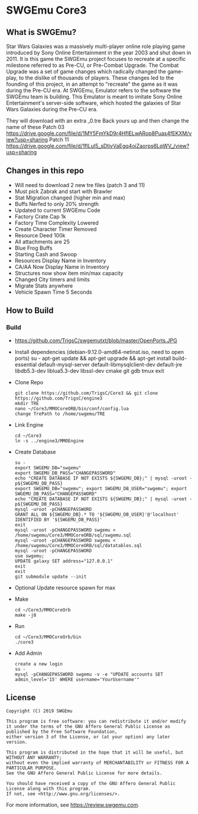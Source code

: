 # SWGEmu Core3

## What is SWGEmu?

Star Wars Galaxies was a massively multi-player online role playing game introduced by Sony Online Entertainment in the year 2003 and shut down in 2011.
It is this game the SWGEmu project focuses to recreate at a specific milestone referred to as Pre-CU, or Pre-Combat Upgrade. The Combat Upgrade was a set of game changes which radically changed the game-play, to the dislike of thousands of players. These changes led to the founding of this project, in an attempt to "recreate" the game as it was during the Pre-CU era.
At SWGEmu, Emulator refers to the software the SWGEmu team is building. This Emulator is meant to imitate Sony Online Entertainment's server-side software, which hosted the galaxies of Star Wars Galaxies during the Pre-CU era.

They will download with an extra _0.tre Back yours up and then change the name of these
Patch 03 https://drive.google.com/file/d/1MY5FmYkD9r4HfIELwARop8Puas4fEKXM/view?usp=sharing
Patch 11 https://drive.google.com/file/d/1flLuI5_sDtivVaEgq4oiZaorps6LqWV_/view?usp=sharing


## Changes in this repo
 * Will need to download 2 new tre files (patch 3 and 11)
  * Must pick Zabrak and start with Brawler
  * Stat Migration changed (higher min and max)
  * Buffs Nerfed to only 20% strength
 * Updated to current SWGEmu Code
 * Factory Crate Cap 1k
 * Factory Time Complexity Lowered
 * Create Character Timer Removed
 * Resource Deed 100k
 * All attachments are 25
 * Blue Frog Buffs
 * Starting Cash and Swoop
 * Resources Display Name in Inventory
 * CA/AA Now Display Name in Inventory
 * Structures now show item min/max capacity
 * Changed City timers and limits
 * Migrate Stats anywhere
 * Vehicle Spawn Time 5 Seconds

## How to Build

### Build
 
  * https://github.com/TrigsC/swgemutxt/blob/master/OpenPorts.JPG
  * Install dependencies (debian-9.12.0-amd64-netinst.iso, need to open ports)
        su -
        apt-get update && apt-get upgrade && apt-get install build-essential default-mysql-server default-libmysqlclient-dev default-jre libdb5.3-dev liblua5.3-dev libssl-dev cmake git gdb tmux
        exit

  * Clone Repo

        git clone https://github.com/TrigsC/Core3 && git clone https://github.com/TrigsC/engine3
        mkdir TRE
        nano ~/Core3/MMOCoreORB/bin/conf/config.lua
        change TrePath to /home/swgemu/TRE
        
  * Link Engine

        cd ~/Core3
        ln -s ../engine3/MMOEngine
        
  * Create Database

        su -
        export SWGEMU_DB="swgemu"
        export SWGEMU_DB_PASS="CHANGEPASSWORD"
        echo "CREATE DATABASE IF NOT EXISTS ${SWGEMU_DB};" | mysql -uroot -p${SWGEMU_DB_PASS}
        export SWGEMU_DB="swgemu"; export SWGEMU_DB_USER="swgemu"; export SWGEMU_DB_PASS="CHANGEPASSWORD"
        echo "CREATE DATABASE IF NOT EXISTS ${SWGEMU_DB};" | mysql -uroot -p${SWGEMU_DB_PASS}
        mysql -uroot -pCHANGEPASSWORD
        GRANT ALL ON ${SWGEMU_DB}.* TO '${SWGEMU_DB_USER}'@'localhost' IDENTIFIED BY '${SWGEMU_DB_PASS}'
        exit
        mysql -uroot -pCHANGEPASSWORD swgemu < /home/swgemu/Core3/MMOCoreORB/sql/swgemu.sql
        mysql -uroot -pCHANGEPASSWORD swgemu < /home/swgemu/Core3/MMOCoreORB/sql/datatables.sql
        mysql -uroot -pCHANGEPASSWORD
        use swgemu;
        UPDATE galaxy SET address="127.0.0.1"
        exit
        exit
        git submodule update --init
        
  * Optional Update resource spawn for max
  * Make

        cd ~/Core3/MMOCoreOrb
        make -j8
  * Run

        cd ~/Core3/MMOCoreOrb/bin
        ./core3
  * Add Admin

        create a new login
        su -
        mysql -pCHANGEPASSWORD swgemu -v -e "UPDATE accounts SET admin_level='15' WHERE username='YourUsername'"
        

## License

    Copyright (C) 2019 SWGEmu

    This program is free software: you can redistribute it and/or modify
    it under the terms of the GNU Affero General Public License as published by the Free Software Foundation,
    either version 3 of the License, or (at your option) any later version.

    This program is distributed in the hope that it will be useful, but WITHOUT ANY WARRANTY;
    without even the implied warranty of MERCHANTABILITY or FITNESS FOR A PARTICULAR PURPOSE.
    See the GNU Affero General Public License for more details.

    You should have received a copy of the GNU Affero General Public License along with this program.
    If not, see <http://www.gnu.org/licenses/>.

For more information, see https://review.swgemu.com.
